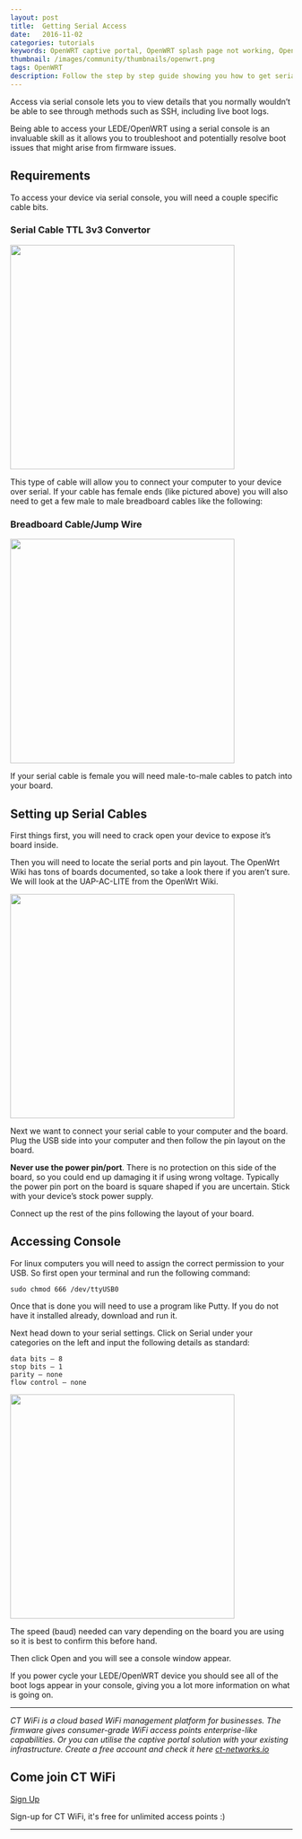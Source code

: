 ```yaml
---
layout: post
title:  Getting Serial Access
date:   2016-11-02
categories: tutorials
keywords: OpenWRT captive portal, OpenWRT splash page not working, OpenWRT splash page template, OpenWRT splash page free, OpenWRT splash page html, OpenWRT splash page hosting, OpenMesh captive portal, OpenMesh splash page not working, OpenMesh splash page template, OpenMesh splash page free, OpenMesh splash page html, OpenMesh splash page hosting, DD-WRT, OpenWRT Routing
thumbnail: /images/community/thumbnails/openwrt.png
tags: OpenWRT
description: Follow the step by step guide showing you how to get serial access to your OpenWRT device.
---
```


Access via serial console lets you to view details that you normally wouldn’t be able to see through methods such as SSH, including live boot logs.

Being able to access your LEDE/OpenWRT using a serial console is an invaluable skill as it allows you to troubleshoot and potentially resolve boot issues that might arise from firmware issues.

## Requirements

To access your device via serial console, you will need a couple specific cable bits.

### Serial Cable TTL 3v3 Convertor

<div class="mdl-typography--text-center">
  <img src="https://cdn-images-1.medium.com/max/800/0*ArGhdNqvQS8P0w4g.jpg" width="400px">
</div>

This type of cable will allow you to connect your computer to your device over serial. If your cable has female ends (like pictured above) you will also need to get a few male to male breadboard cables like the following:

### Breadboard Cable/Jump Wire
<div class="mdl-typography--text-center">
  <img src="https://cdn-images-1.medium.com/max/800/0*kDraZfk6ReY2Xouz.jpg" width="400px">
</div>

If your serial cable is female you will need male-to-male cables to patch into your board.

## Setting up Serial Cables

First things first, you will need to crack open your device to expose it’s board inside.

Then you will need to locate the serial ports and pin layout. The OpenWrt Wiki has tons of boards documented, so take a look there if you aren’t sure. We will look at the UAP-AC-LITE from the OpenWrt Wiki.

<div class="mdl-typography--text-center">
  <img src="https://cdn-images-1.medium.com/max/800/0*R_wK89hMyh1My3_E." width="400px">
</div>

Next we want to connect your serial cable to your computer and the board. Plug the USB side into your computer and then follow the pin layout on the board.

**Never use the power pin/port**. There is no protection on this side of the board, so you could end up damaging it if using wrong voltage. Typically the power pin port on the board is square shaped if you are uncertain. Stick with your device’s stock power supply.

Connect up the rest of the pins following the layout of your board.

## Accessing Console

For linux computers you will need to assign the correct permission to your USB. So first open your terminal and run the following command:

    sudo chmod 666 /dev/ttyUSB0

Once that is done you will need to use a program like Putty. If you do not have it installed already, download and run it.

Next head down to your serial settings. Click on Serial under your categories on the left and input the following details as standard:

    data bits — 8
    stop bits — 1
    parity — none
    flow control — none

<div class="mdl-typography--text-center">
  <img src="https://cdn-images-1.medium.com/max/800/1*hr5V4TcyBC7ljEqVvU0wbQ.png" width="400px">
</div>

The speed (baud) needed can vary depending on the board you are using so it is best to confirm this before hand.

Then click Open and you will see a console window appear.

If you power cycle your LEDE/OpenWRT device you should see all of the boot logs appear in your console, giving you a lot more information on what is going on.

<hr>

*CT WiFi is a cloud based WiFi management platform for businesses. The firmware gives consumer-grade WiFi access points enterprise-like capabilities. Or you can utilise the captive portal solution with your existing infrastructure. Create a free account and check it here <a href="https://ct-networks.io">ct-networks.io</a>*


<div class="mdl-typography--text-center">

<h2>Come join CT WiFi</h2>

<a href="https://my.ctapp.io/#/create" class="button success dst">Sign Up</a><br>

<p>Sign-up for CT WiFi, it's free for unlimited access points :)</p>

<hr>

</div>

